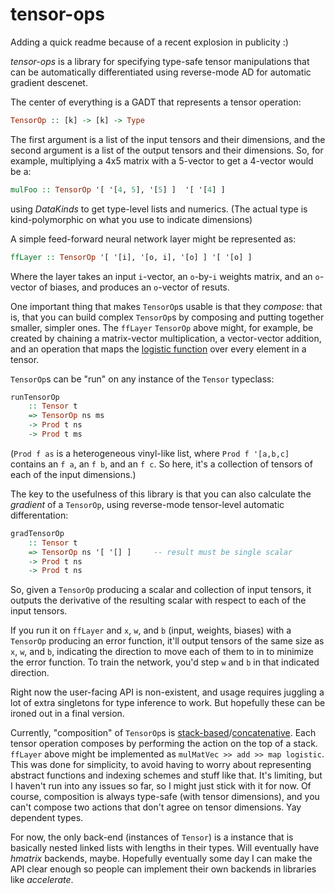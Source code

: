 tensor-ops
==========

Adding a quick readme because of a recent explosion in publicity :)

*tensor-ops* is a library for specifying type-safe tensor manipulations that
can be automatically differentiated using reverse-mode AD for automatic
gradient descenet.

The center of everything is a GADT that represents a tensor operation:

~~~haskell
TensorOp :: [k] -> [k] -> Type
~~~

The first argument is a list of the input tensors and their dimensions, and the
second argument is a list of the output tensors and their dimensions.  So, for
example, multiplying a 4x5 matrix with a 5-vector to get a 4-vector would be a:

~~~haskell
mulFoo :: TensorOp '[ '[4, 5], '[5] ]  '[ '[4] ]
~~~

using *DataKinds* to get type-level lists and numerics. (The actual type is
kind-polymorphic on what you use to indicate dimensions)

A simple feed-forward neural network layer might be represented as:

~~~haskell
ffLayer :: TensorOp '[ '[i], '[o, i], '[o] ] '[ '[o] ]
~~~

Where the layer takes an input `i`-vector, an `o`-by-`i` weights matrix, and an
`o`-vector of biases, and produces an `o`-vector of resuts.

One important thing that makes `TensorOp`s usable is that they *compose*: that
is, that you can build complex `TensorOp`s by composing and putting together
smaller, simpler ones.  The `ffLayer` `TensorOp` above might, for example, be
created by chaining a matrix-vector multiplication, a vector-vector addition,
and an operation that maps the [logistic function][] over every element in a
tensor.

[logistic function]: https://en.wikipedia.org/wiki/Logistic_function

`TensorOp`s can be "run" on any instance of the `Tensor` typeclass:

~~~haskell
runTensorOp
    :: Tensor t
    => TensorOp ns ms
    -> Prod t ns
    -> Prod t ms
~~~

(`Prod f as` is a heterogeneous vinyl-like list, where `Prod f '[a,b,c]`
contains an `f a`, an `f b`, and an `f c`.  So here, it's a collection of
tensors of each of the input dimensions.)

The key to the usefulness of this library is that you can also calculate the
*gradient* of a `TensorOp`, using reverse-mode tensor-level automatic
differentation:

~~~haskell
gradTensorOp
    :: Tensor t
    => TensorOp ns '[ '[] ]     -- result must be single scalar
    -> Prod t ns
    -> Prod t ns
~~~

So, given a `TensorOp` producing a scalar and collection of input tensors, it
outputs the derivative of the resulting scalar with respect to each of the
input tensors.

If you run it on `ffLayer` and `x`, `w`, and `b` (input, weights, biases) with
a `TensorOp` producing an error function, it'll output tensors of the same size
as `x`, `w`, and `b`, indicating the direction to move each of them to in to
minimize the error function.  To train the network, you'd step `w` and `b` in
that indicated direction.

Right now the user-facing API is non-existent, and usage requires juggling a
lot of extra singletons for type inference to work.  But hopefully these can be
ironed out in a final version.

Currently, "composition" of `TensorOp`s is [stack-based][]/[concatenative][].
Each tensor operation composes by performing the action on the top of a stack.
`ffLayer` above might be implemented as `mulMatVec >> add >> map logistic`.
This was done for simplicity, to avoid having to worry about representing
abstract functions and indexing schemes and stuff like that.  It's limiting,
but I haven't run into any issues so far, so I might just stick with it for
now.  Of course, composition is always type-safe (with tensor dimensions), and
you can't compose two actions that don't agree on tensor dimensions.  Yay
dependent types.

For now, the only back-end (instances of `Tensor`) is a instance that is
basically nested linked lists with lengths in their types.  Will eventually
have *hmatrix* backends, maybe. Hopefully eventually some day I can make the
API clear enough so people can implement their own backends in libraries like
*accelerate*.

[stack-based]: https://en.wikipedia.org/wiki/Stack-oriented_programming_language
[concatenative]: https://en.wikipedia.org/wiki/Concatenative_programming_language

